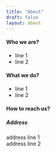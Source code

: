 ```yaml
---
title: "About"
draft: false
layout: about
---
```

#### Who we are?
- line 1
- line 2

#### What we do?
- line 1
- line 2

#### How to reach us?
##### Address
address line 1  
address line 2
